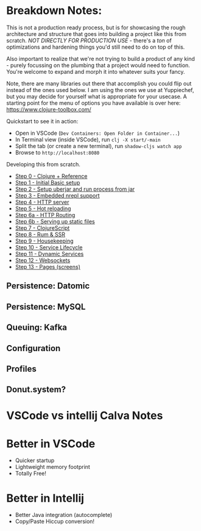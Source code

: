 # Breakdown Notes:

This is not a production ready process, but is for showcasing the rough architecture and structure that goes into building a project like this from scratch. *NOT DIRECTLY FOR PRODUCTION USE* - there's a _ton_ of optimizations and hardening things you'd still need to do on top of this.

Also important to realize that we're not trying to build a product of any kind - purely focussing on the plumbing that a project would need to function. You're welcome to expand and morph it into whatever suits your fancy.

Note, there are many libraries out there that accomplish you could flip out instead of the ones used below. I am using the ones we use at Yuppiechef, but you may decide for yourself what is appropriate for your usecase. A starting point for the menu of options you have available is over here: https://www.clojure-toolbox.com/

Quickstart to see it in action:

 - Open in VSCode (`Dev Containers: Open Folder in Container...`)
 - In Terminal view (inside VSCode), run `clj -X start/-main`
 - Split the tab (or create a new terminal), run `shadow-cljs watch app`
 - Browse to `http://localhost:8080`

Developing this from scratch.

 - [Step 0 - Clojure + Reference](doc/step0-reference.md)
 - [Step 1 - Initial Basic setup](doc/step1-initial.md)
 - [Step 2 - Setup uberjar and run process from jar](doc/step2-uberjar.md)
 - [Step 3 - Embedded nrepl support](doc/step3-nrepl.md)
 - [Step 4 - HTTP server](doc/step4-http.md)
 - [Step 5 - Hot reloading](doc/step5-hotreload.md)
 - [Step 6a - HTTP Routing](doc/step6a-httprouting.md)
 - [Step 6b - Serving up static files](doc/step6b-static-files.md)
 - [Step 7 - ClojureScript](doc/step7-clojurescript.md)
 - [Step 8 - Rum & SSR](doc/step8-rum.md)
 - [Step 9 - Housekeeping](doc/step9-housekeeping.md)
 - [Step 10 - Service Lifecycle](doc/step10-servicelifecycle.md)
 - [Step 11 - Dynamic Services](doc/step11-dynamicservices.md)
 - [Step 12 - Websockets](doc/step12-websockets.md)
 - [Step 13 - Pages (screens)](doc/step13-pages.md)


## Persistence: Datomic

## Persistence: MySQL

## Queuing: Kafka

## Configuration

## Profiles

## Donut.system?

# VSCode vs intellij Calva Notes


# Better in VSCode
 - Quicker startup
 - Lightweight memory footprint
 - Totally Free!

# Better in Intellij
 - Better Java integration (autocomplete)
 - Copy/Paste Hiccup conversion!
